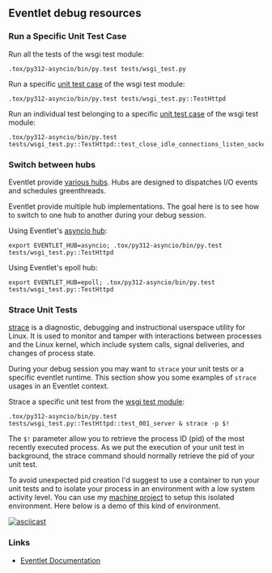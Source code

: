 ## Eventlet debug resources

### Run a Specific Unit Test Case

Run all the tests of the wsgi test module:

```shell
.tox/py312-asyncio/bin/py.test tests/wsgi_test.py
```

Run a specific [unit test case](https://docs.python.org/3/library/unittest.html#unittest.TestCase) of the wsgi test module:

```shell
.tox/py312-asyncio/bin/py.test tests/wsgi_test.py::TestHttpd
```

Run an individual test belonging to a specific [unit test case](https://docs.python.org/3/library/unittest.html#unittest.TestCase) of the wsgi test module:

```shell
.tox/py312-asyncio/bin/py.test tests/wsgi_test.py::TestHttpd::test_close_idle_connections_listen_socket_closed
```

### Switch between hubs

Eventlet provide [various hubs](https://eventlet.readthedocs.io/en/latest/hubs.html). Hubs are designed to dispatches I/O events and schedules greenthreads.

Eventlet provide multiple hub implementations. The goal here is to see how to switch to one hub to another during your debug session.

Using Eventlet's [asyncio hub](https://eventlet.readthedocs.io/en/latest/migration.html#step-1-switch-to-the-asyncio-hub):

```shell
export EVENTLET_HUB=asyncio; .tox/py312-asyncio/bin/py.test tests/wsgi_test.py::TestHttpd
```

Using Eventlet's epoll hub:

```shell
export EVENTLET_HUB=epoll; .tox/py312-asyncio/bin/py.test tests/wsgi_test.py::TestHttpd
```

### Strace Unit Tests

[strace](https://strace.io/) is a diagnostic, debugging and
instructional userspace utility for Linux. It is used to monitor
and tamper with interactions between processes and the Linux kernel,
which include system calls, signal deliveries, and changes of process
state.

During your debug session you may want to `strace` your unit tests or a specific eventlet runtime. This section show you some examples of `strace` usages in an Eventlet context.

Strace a specific unit test from the [wsgi test module](https://github.com/eventlet/eventlet/blob/master/tests/wsgi_test.py):

```shell
.tox/py312-asyncio/bin/py.test tests/wsgi_test.py::TestHttpd::test_001_server & strace -p $!
```

The `$!` parameter allow you to retrieve the process ID (pid) of the most recently executed process. As we put the execution of your unit test in background, the strace command should normally retrieve the pid of your unit test.

To avoid unexpected pid creation I'd suggest to use a container to run your unit tests and to isolate your process in an environment with a low system activity level. You can use my [machine project](https://github.com/4383/machine) to setup this isolated environment. Here below is a demo of this kind of environment.

[![asciicast](https://asciinema.org/a/0e7cLRsHiNJlBQdlIgdkApAsU.svg)](https://asciinema.org/a/0e7cLRsHiNJlBQdlIgdkApAsU)

### Links

- [Eventlet Documentation](https://eventlet.readthedocs.io/)
